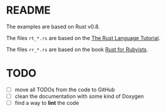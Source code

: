 # README

The examples are based on Rust v0.8.

The files `rt_*.rs` are based on the [The Rust Language Tutorial](http://static.rust-lang.org/doc/0.8/tutorial.html).

The files `rr_*.rs` are based on the book [Rust for Rubyists](http://www.rustforrubyists.com/book/index.html).

# TODO

- [ ] move all TODOs from the code to GitHub
- [ ] clean the documentation with some kind of Doxygen
- [ ] find a way to **lint** the code
